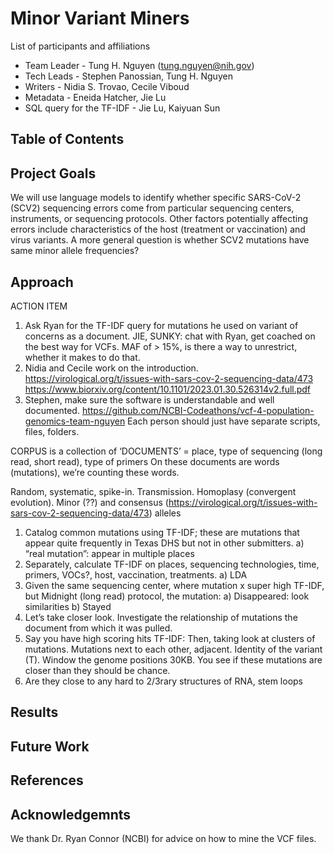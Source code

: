 # Minor Variant Miners

List of participants and affiliations
- Team Leader - Tung H. Nguyen (tung.nguyen@nih.gov)
- Tech Leads - Stephen Panossian, Tung H. Nguyen
- Writers - Nidia S. Trovao, Cecile Viboud
- Metadata - Eneida Hatcher, Jie Lu
- SQL query for the TF-IDF - Jie Lu, Kaiyuan Sun

## Table of Contents


## Project Goals
We will use language models to identify whether specific SARS-CoV-2 (SCV2) sequencing errors come from particular sequencing centers, instruments, or sequencing protocols. Other factors potentially affecting errors include characteristics of the host (treatment or vaccination) and virus variants. 
A more general question is whether SCV2 mutations have same minor allele frequencies?

## Approach
ACTION ITEM
1) Ask Ryan for the TF-IDF query for mutations he used on variant of concerns as a document. JIE, SUNKY: chat with Ryan, get coached on the best way for VCFs.
MAF of > 15%, is there a way to unrestrict, whether it makes to do that.
2) Nidia and Cecile work on the introduction. https://virological.org/t/issues-with-sars-cov-2-sequencing-data/473 https://www.biorxiv.org/content/10.1101/2023.01.30.526314v2.full.pdf
3) Stephen, make sure the software is understandable and well documented. https://github.com/NCBI-Codeathons/vcf-4-population-genomics-team-nguyen
Each person should just have separate scripts, files, folders.

CORPUS is a collection of
‘DOCUMENTS’ = place, type of sequencing (long read, short read), type of primers
On these documents are words (mutations), we’re counting these words.

Random, systematic, spike-in. Transmission. Homoplasy (convergent evolution).
Minor (??) and consensus (https://virological.org/t/issues-with-sars-cov-2-sequencing-data/473)  alleles

1) Catalog common mutations using TF-IDF; these are mutations that appear quite frequently in Texas DHS but not in other submitters.
  a) “real mutation”: appear in multiple places
2) Separately, calculate TF-IDF on places, sequencing technologies, time, primers, VOCs?, host, vaccination, treatments.
   a) LDA
3) Given the same sequencing center, where mutation x super high TF-IDF, but Midnight (long read) protocol, the mutation:
  a) Disappeared: look similarities 
  b) Stayed
4) Let’s take closer look. Investigate the relationship of mutations the document from which it was pulled.
5) Say you have high scoring hits TF-IDF: Then, taking look at clusters of mutations. Mutations next to each other, adjacent. Identity of the variant (T). Window the genome positions 30KB. You see if these mutations are closer than they should be chance.
6) Are they close to any hard to 2/3rary structures of RNA, stem loops

## Results

## Future Work

## References

## Acknowledgemnts

We thank Dr. Ryan Connor (NCBI) for advice on how to mine the VCF files.



